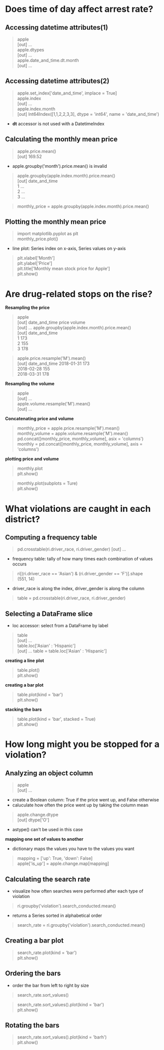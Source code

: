 # Does time of day affect arrest rate?
## Accessing datetime attributes(1)
> apple  
> [out] ...  
> apple.dtypes  
> [out] ...  
> apple.date_and_time.dt.month  
> [out] ...

## Accessing datetime attributes(2)  
> apple.set_index['date_and_time', implace = True]  
> apple.index  
> [out] ...  
> apple.index.month  
> [out] Int64Index([1,1,2,2,3,3], dtype = 'int64', name = 'date_and_time')
- __dt__ accessor is not used with a DatetimeIndex

## Calculating the monthly mean price
> apple.price.mean()  
> [out] 169.52  
- apple.groupby('month').price.mean() is invalid  
> apple.groupby(apple.index.month).price.mean()  
> [out] date_and_time  
> 1 ...  
> 2 ...  
> 3 ...

> monthly_price = apple.groupby(apple.index.month).price.mean()  

## Plotting the monthly mean price
> import matplotlib.pyplot as plt  
> monthly_price.plot()
- line plot: Series index on x-axis, Series values on y-axis
> plt.xlabel['Month']  
> plt.ylabel['Price']  
> plt.title['Monthly mean stock price for Apple']  
> plt.show()

# Are drug-related stops on the rise?
__Resampling the price__
> apple  
> [out] date_and_time price volume  
> [out] ...
> apple.groupby(apple.index.month).price.mean()  
> [out] date_and_time  
> 1 173  
> 2 155  
> 3 178

> apple.price.resample('M').mean()  
> [out] date_and_time
> 2018-01-31 173  
> 2018-02-28 155  
> 2018-03-31 178

__Resampling the volume__
> apple  
> [out] ...  
> apple.volume.resample('M').mean()  
> [out] ...

__Concatenating price and volume__
> monthly_price = apple.price.resample('M').mean()  
> monthly_volume = apple.volume.resample('M').mean()  
> pd.concat([monthly_price, monthly_volume], asix = 'columns')  
> monthly = pd.concat([monthly_price, monthly_volume], axis = 'columns')

__plotting price and volume__
> monthly.plot  
> plt.show()

> monthly.plot(subplots = Ture)  
> plt.show()

# What violations are caught in each district?
## Computing a frequency table
> pd.crosstable(ri.driver_race, ri.driver_gender)
> [out] ...
- frequency table: tally of how many times each combination of values occurs
> ri[(ri.driver_race == 'Asian') & (ri.driver_gender == 'F')].shape  
> (551, 14)
- driver_race is along the index, driver_gender is along the column
> table = pd.crosstable(ri.driver_race, ri.driver_gender)

## Selecting a DataFrame slice
- loc accessor: select from a DataFrame by label
> table  
> [out] ...  
> table.loc['Asian' : 'Hispanic']  
> [out] ...
> table = table.loc['Asian' : 'Hispanic']

__creating a line plot__
> table.plot()  
> plt.show()

__creating a bar plot__
> table.plot(kind = 'bar')  
> plt.show()

__stacking the bars__
> table.plot(kind = 'bar', stacked = True)  
> plt.show()

# How long might you be stopped for a violation?
## Analyzing an object column
> apple  
> [out] ...  
- create a Boolean column: True if the price went up, and False otherwise
- caluculate how often the price went up by taking the column mean
> apple.change.dtype  
> [out] dtype['O']
- astype() can't be used in this case

__mapping one set of values to another__
- dictionary maps the values you have to the values you want
> mapping = ['up': True, 'down': False]  
> apple['is_up'] = apple.change.map[mapping]

## Calculating the search rate
- visualize how often searches were performed after each type of violation
> ri.groupby('violation').search_conducted.mean()
- returns a Series sorted in alphabetical order
> search_rate = ri.groupby('violation').search_conducted.mean()

## Creating a bar plot
> search_rate.plot(kind = 'bar')  
> plt.show()

## Ordering the bars
- order the bar from left to right by size
> search_rate.sort_values()  

> search_rate.sort_values().plot(kind = 'bar')  
> plt.show()

## Rotating the bars
> search_rate.sort_values().plot(kind = 'barh')  
> plt.show()
> 